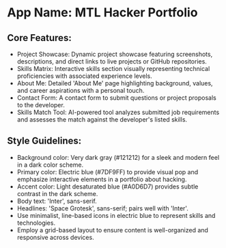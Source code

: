 # **App Name**: MTL Hacker Portfolio

## Core Features:

- Project Showcase: Dynamic project showcase featuring screenshots, descriptions, and direct links to live projects or GitHub repositories.
- Skills Matrix: Interactive skills section visually representing technical proficiencies with associated experience levels.
- About Me: Detailed 'About Me' page highlighting background, values, and career aspirations with a personal touch.
- Contact Form: A contact form to submit questions or project proposals to the developer.
- Skills Match Tool: AI-powered tool analyzes submitted job requirements and assesses the match against the developer's listed skills.

## Style Guidelines:

- Background color: Very dark gray (#121212) for a sleek and modern feel in a dark color scheme.
- Primary color: Electric blue (#7DF9FF) to provide visual pop and emphasize interactive elements in a portfolio about hacking.
- Accent color: Light desaturated blue (#A0D6D7) provides subtle contrast in the dark scheme.
- Body text: 'Inter', sans-serif.
- Headlines: 'Space Grotesk', sans-serif; pairs well with 'Inter'.
- Use minimalist, line-based icons in electric blue to represent skills and technologies.
- Employ a grid-based layout to ensure content is well-organized and responsive across devices.